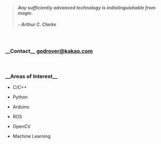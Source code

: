 > #### *Any sufficiently advanced technology is indistinguishable from magic.*
> ##### - Arthur C. Clarke 

　

### \_\_Contact\_\_ godrover@kakao.com

　

### \_\_Areas of Interest\_\_

- C/C++

- Python

- Arduino

- ROS

- OpenCV

- Machine Learning
